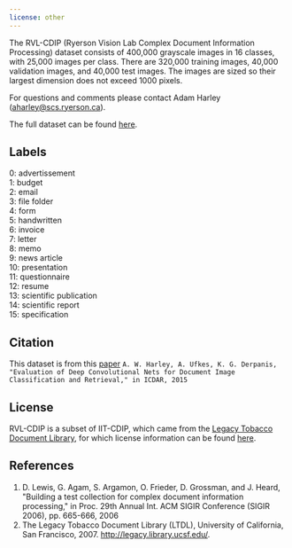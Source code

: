 ```yaml
---
license: other
---
```


The RVL-CDIP (Ryerson Vision Lab Complex Document Information Processing) dataset consists of 400,000 grayscale images in 16 classes, with 25,000 images per class. There are 320,000 training images, 40,000 validation images, and 40,000 test images. The images are sized so their largest dimension does not exceed 1000 pixels.

For questions and comments please contact Adam Harley (aharley@scs.ryerson.ca).

The full dataset can be found [here](https://www.cs.cmu.edu/~aharley/rvl-cdip/).

## Labels

 0: advertissement  
 1: budget   
 2: email   
 3: file folder   
 4: form   
 5: handwritten   
 6: invoice   
 7: letter   
 8: memo   
 9: news article   
10: presentation   
11: questionnaire   
12: resume   
13: scientific publication   
14: scientific report   
15: specification   

## Citation

This dataset is from this [paper](https://www.cs.cmu.edu/~aharley/icdar15/) `A. W. Harley, A. Ufkes, K. G. Derpanis, "Evaluation of Deep Convolutional Nets for Document Image Classification and Retrieval," in ICDAR, 2015`

## License

RVL-CDIP is a subset of IIT-CDIP, which came from the [Legacy Tobacco Document Library](https://www.industrydocuments.ucsf.edu/tobacco/), for which license information can be found [here](https://www.industrydocuments.ucsf.edu/help/copyright/).

## References

1. D. Lewis, G. Agam, S. Argamon, O. Frieder, D. Grossman, and J. Heard, "Building a test collection for complex document information processing," in Proc. 29th Annual Int. ACM SIGIR Conference (SIGIR 2006), pp. 665-666, 2006
2. The Legacy Tobacco Document Library (LTDL), University of California, San Francisco, 2007. http://legacy.library.ucsf.edu/.
